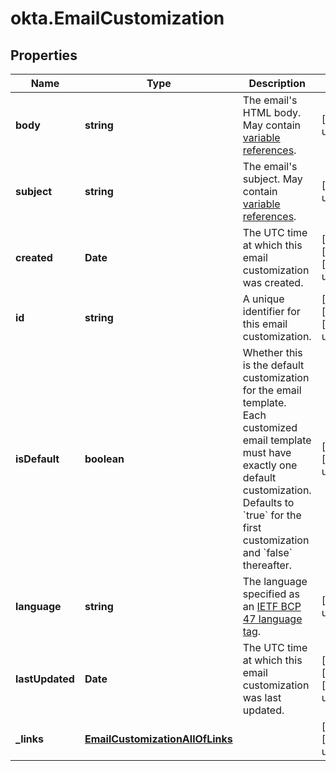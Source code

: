 # okta.EmailCustomization

## Properties

Name | Type | Description | Notes
------------ | ------------- | ------------- | -------------
**body** | **string** | The email&#39;s HTML body. May contain [variable references](https://velocity.apache.org/engine/1.7/user-guide.html#references). | [default to undefined]
**subject** | **string** | The email&#39;s subject. May contain [variable references](https://velocity.apache.org/engine/1.7/user-guide.html#references). | [default to undefined]
**created** | **Date** | The UTC time at which this email customization was created. | [optional] [readonly] [default to undefined]
**id** | **string** | A unique identifier for this email customization. | [optional] [readonly] [default to undefined]
**isDefault** | **boolean** | Whether this is the default customization for the email template. Each customized email template must have exactly one default customization. Defaults to &#x60;true&#x60; for the first customization and &#x60;false&#x60; thereafter. | [optional] [default to undefined]
**language** | **string** | The language specified as an [IETF BCP 47 language tag](https://datatracker.ietf.org/doc/html/rfc5646). | [default to undefined]
**lastUpdated** | **Date** | The UTC time at which this email customization was last updated. | [optional] [readonly] [default to undefined]
**_links** | [**EmailCustomizationAllOfLinks**](EmailCustomizationAllOfLinks.md) |  | [optional] [default to undefined]

